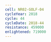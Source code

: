 ```yaml
---
cell: NR02-GOLF-04
cycleYear: 2018
cycle: 44
cycleDate: 2018-44
resistance: 459000
enlightened: 719000 
---
```

      